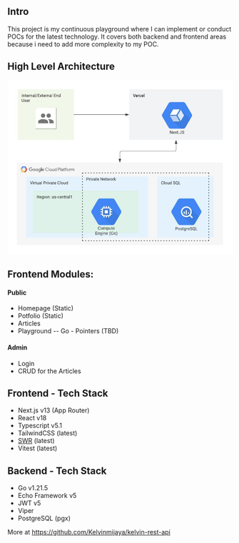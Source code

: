 ## Intro
This project is my continuous playground where I can implement or conduct POCs for the latest technology.
It covers both backend and frontend areas because i need to add more complexity to my POC.

## High Level Architecture
![kelvin web](https://github.com/Kelvinmijaya/kelvin-web/raw/master/files/kelvin-web-architecture.jpeg)

## Frontend Modules:
#### Public
- Homepage (Static)
- Potfolio (Static)
- Articles
- Playground
-- Go - Pointers (TBD)
#### Admin
- Login
- CRUD for the Articles

## Frontend - Tech Stack
- Next.js v13 (App Router)
- React v18
- Typescript v5.1
- TailwindCSS (latest)
- [SWR](https://swr.vercel.app/) (latest)
- Vitest (latest)

## Backend - Tech Stack
- Go v1.21.5
- Echo Framework v5
- JWT v5
- Viper
- PostgreSQL (pgx)

More at https://github.com/Kelvinmijaya/kelvin-rest-api


